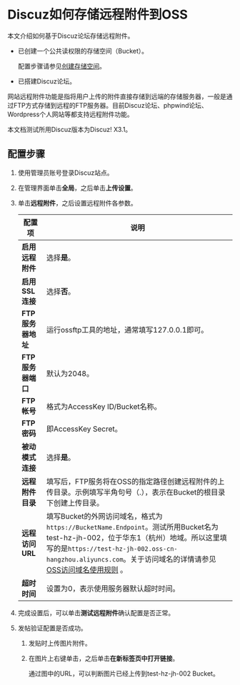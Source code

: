 # Discuz如何存储远程附件到OSS

本文介绍如何基于Discuz论坛存储远程附件。

-   已创建一个公共读权限的存储空间（Bucket）。

    配置步骤请参见[创建存储空间](/intl.zh-CN/控制台用户指南/存储空间管理/创建存储空间.md)。

-   已搭建Discuz论坛。

网站远程附件功能是指将用户上传的附件直接存储到远端的存储服务器，一般是通过FTP方式存储到远程的FTP服务器。目前Discuz论坛、phpwind论坛、Wordpress个人网站等都支持远程附件功能。

本文档测试所用Discuz版本为Discuz! X3.1。

## 配置步骤

1.  使用管理员账号登录Discuz站点。

2.  在管理界面单击**全局**，之后单击**上传设置**。

3.  单击**远程附件**，之后设置远程附件各参数。

    |配置项|说明|
    |---|--|
    |**启用远程附件**|选择**是**。|
    |**启用SSL连接**|选择**否**。|
    |**FTP服务器地址**|运行ossftp工具的地址，通常填写127.0.0.1即可。|
    |**FTP服务器端口**|默认为2048。|
    |**FTP帐号**|格式为AccessKey ID/Bucket名称。|
    |**FTP密码**|即AccessKey Secret。|
    |**被动模式连接**|选择**是**。|
    |**远程附件目录**|填写后，FTP服务将在OSS的指定路径创建远程附件的上传目录。示例填写半角句号（.），表示在Bucket的根目录下创建上传目录。|
    |**远程访问URL**|填写Bucket的外网访问域名，格式为`https://BucketName.Endpoint`。测试所用Bucket名为test-hz-jh-002，位于华东1（杭州）地域。所以这里填写的是`https://test-hz-jh-002.oss-cn-hangzhou.aliyuncs.com`。关于访问域名的详情请参见[OSS访问域名使用规则](/intl.zh-CN/开发指南/访问域名（Endpoint）/OSS访问域名使用规则.md) 。|
    |**超时时间**|设置为0，表示使用服务器默认超时时间。|

4.  完成设置后，可以单击**测试远程附件**确认配置是否正常。

5.  发帖验证配置是否成功。

    1.  发贴时上传图片附件。

    2.  在图片上右键单击，之后单击**在新标签页中打开链接**。

        通过图中的URL，可以判断图片已经上传到test-hz-jh-002 Bucket。


